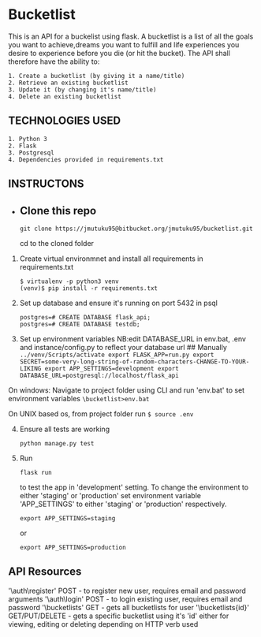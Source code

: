 # Bucketlist
This is an API for a buckelist using flask.
A bucketlist is a list of all the goals you want to achieve,dreams you want to fulfill and
life experiences you desire to experience before you die (or hit the bucket). 
The API shall therefore have the ability to:

    1. Create a bucketlist (by giving it a name/title)
    2. Retrieve an existing bucketlist
    3. Update it (by changing it's name/title)
    4. Delete an existing bucketlist

## TECHNOLOGIES USED
    1. Python 3
    2. Flask
    3. Postgresql
    4. Dependencies provided in requirements.txt
 
## INSTRUCTONS
* ## Clone this repo
    ```
    git clone https://jmutuku95@bitbucket.org/jmutuku95/bucketlist.git
    ```
    cd to the cloned folder
    
1. Create virtual environmnet and install all requirements in requirements.txt
    ```
    $ virtualenv -p python3 venv
    (venv)$ pip install -r requirements.txt
    ```

2. Set up database and ensure it's running on port 5432
   in psql
   ```
   postgres=# CREATE DATABASE flask_api;
   postgres=# CREATE DATABASE testdb;
   ```

3. Set up environment variables
    NB:edit DATABASE_URL in env.bat, .env and instance/config.py to reflect
       your database url
       ## Manually
        ```
            ../venv/Scripts/activate
            export FLASK_APP=run.py
            export SECRET=some-very-long-string-of-random-characters-CHANGE-TO-YOUR-LIKING
            export APP_SETTINGS=development
            export DATABASE_URL=postgresql://localhost/flask_api
        ```

On windows:
    Navigate to project folder using CLI and run 'env.bat' to set environment variables
    ```
    \bucketlist>env.bat
    ```

On UNIX based os, from project folder run 
    ```
    $ source .env
    ```


4. Ensure all tests are working
    ```
    python manage.py test
    ```

5. Run 
    ```
    flask run
    ``` 
    to test the app in 'development' setting. 
    To change the environment to either 'staging' or 'production' set environment variable 'APP_SETTINGS'
    to either 'staging' or 'production' respectively.
    ```
    export APP_SETTINGS=staging
    ```
    or 
    ```
    export APP_SETTINGS=production
    ```
    

## API Resources
  '\auth\register\'   POST    - to register new user, requires email and password arguments
  '\auth\login\'      POST    - to login existing user, requires email and password
  '\bucketlists\'     GET     - gets all bucketlists for user
  '\bucketlists\{id}' GET/PUT/DELETE - gets a specific bucketlist using it's 'id' either for viewing,
                                editing or deleting depending on HTTP verb used

